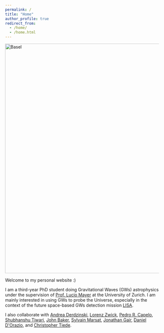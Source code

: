 ```yaml
---
permalink: /
title: "Home"
author_profile: true
redirect_from: 
  - /home/
  - /home.html
---
```



<img class="img-responsive" src="https://muditgarg96.github.io/images/Profile2.jpg" title="Basel" width="750">

Welcome to my personal website :)

I am a third-year PhD student doing Gravitational Waves (GWs) astrophysics under the supervision of <a href = "https://www.ics.uzh.ch/en/research/research-groups/Lucio-Mayer.html"  target="_blank">Prof. Lucio Mayer</a> at the University of Zurich. I am mainly interested in using GWs to probe the Universe, especially in the context of the future space-based GWs detection mission <a href= "https://www.elisascience.org /" target="_blank">LISA</a>. 

I also collaborate with <a href="https://amdastro.github.io/" target="_blank">Andrea Derdzinski</a>, <a href="https://lorenzzwick96.github.io/" target="_blank">Lorenz Zwick</a>, <a href="https://www.ics.uzh.ch/~pcapelo/" target="_blank">Pedro R. Capelo</a>, <a href="https://www.physik.uzh.ch/en/groups/jetzer/People/Shubhanshu-Tiwari.html">Shubhanshu Tiwari</a>, <a href="https://imagine.gsfc.nasa.gov/features/bios/baker/" target="_blank">John Baker</a>, <a href="https://annuaire.in2p3.fr/3631-9832/sylvain-marsat" target="_blank">Sylvain Marsat</a>, <a href="https://www.aei.mpg.de/person/99068/2784" target="_blank">Jonathan Gair</a>, <a href="https://sites.google.com/view/djdorazio/home" target="_blank">Daniel D'Orazio</a>, and <a href="https://sites.google.com/nyu.edu/ctiede/" target="_blank">Christopher Tiede</a>.
